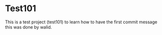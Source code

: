 # Test101
This is a test project (test101) to learn how to have the first commit message
this was done by walid.
